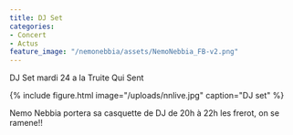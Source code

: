 ```yaml
---
title: DJ Set
categories:
- Concert 
- Actus
feature_image: "/nemonebbia/assets/NemoNebbia_FB-v2.png"
---
```


DJ Set mardi 24 a la Truite Qui Sent

{% include figure.html image="/uploads/nnlive.jpg" caption="DJ set" %}

<!-- more -->

Nemo Nebbia  portera sa casquette de DJ de 20h à 22h les frerot, on se ramene!!



